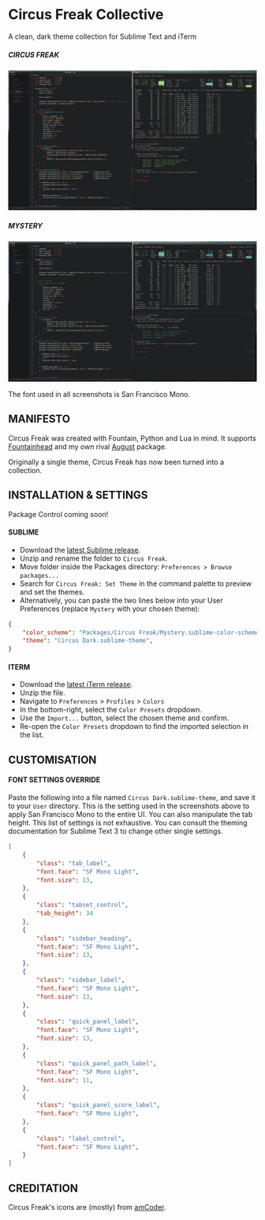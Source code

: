 # Circus Freak Collective
A clean, dark theme collection for Sublime Text and iTerm

##### CIRCUS FREAK
![](screenshots/freak_iterm.png)

##### MYSTERY
![](screenshots/mystery_iterm.png)

The font used in all screenshots is San Francisco Mono.

## MANIFESTO
Circus Freak was created with Fountain, Python and Lua in mind.  It supports [Fountainhead](https://packagecontrol.io/packages/Fountainhead) and my own rival [August](https://github.com/qxoko/August) package.

Originally a single theme, Circus Freak has now been turned into a collection.

## INSTALLATION & SETTINGS
Package Control coming soon!

#### SUBLIME
+ Download the [latest Sublime release](https://github.com/qxoko/CircusFreak/releases).
+ Unzip and rename the folder to `Circus Freak`.
+ Move folder inside the Packages directory: `Preferences > Browse packages...`
+ Search for `Circus Freak: Set Theme` in the command palette to preview and set the themes.
+ Alternatively, you can paste the two lines below into your User Preferences (replace `Mystery` with your chosen theme):

```json
{
	"color_scheme": "Packages/Circus Freak/Mystery.sublime-color-scheme",
	"theme": "Circus Dark.sublime-theme",
}
```

#### ITERM
+ Download the [latest iTerm release](https://github.com/qxoko/CircusFreak/releases).
+ Unzip the file.
+ Navigate to `Preferences` > `Profiles` > `Colors`
+ In the bottom-right, select the `Color Presets` dropdown.
+ Use the `Import...` button, select the chosen theme and confirm.
+ Re-open the `Color Presets` dropdown to find the imported selection in the list.

## CUSTOMISATION
#### FONT SETTINGS OVERRIDE
Paste the following into a file named `Circus Dark.sublime-theme`, and save it to your `User` directory.  This is the setting used in the screenshots above to apply San Francisco Mono to the entire UI.  You can also manipulate the tab height.  This list of settings is not exhaustive.  You can consult the theming documentation for Sublime Text 3 to change other single settings.

```json
[
	{
		"class": "tab_label",
		"font.face": "SF Mono Light",
		"font.size": 13,
	},
	{
		"class": "tabset_control",
		"tab_height": 34
	},
	{
		"class": "sidebar_heading",
		"font.face": "SF Mono Light",
		"font.size": 13,
	},
	{
		"class": "sidebar_label",
		"font.face": "SF Mono Light",
		"font.size": 13,
	},
	{
		"class": "quick_panel_label",
		"font.face": "SF Mono Light",
		"font.size": 13,
	},
	{
		"class": "quick_panel_path_label",
		"font.face": "SF Mono Light",
		"font.size": 11,
	},
	{
		"class": "quick_panel_score_label",
		"font.face": "SF Mono Light",
	},
	{
		"class": "label_control",
		"font.face": "SF Mono Light",
	}
]
```

## CREDITATION
Circus Freak's icons are (mostly) from [amCoder](https://packagecontrol.io/packages/Theme%20-%20amCoder).